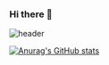 ### Hi there 👋

<!--
**tauche-t/tauche-t** is a ✨ _special_ ✨ repository because its `README.md` (this file) appears on your GitHub profile.

Here are some ideas to get you started:

- 🔭 I’m currently working on ...
- 🌱 I’m currently learning ...
- 👯 I’m looking to collaborate on ...
- 🤔 I’m looking for help with ...
- 💬 Ask me about ...
- 📫 How to reach me: ...
- 😄 Pronouns: ...
- ⚡ Fun fact: ...
-->

![header](https://capsule-render.vercel.app/api?type=wave&color=auto&height=300&section=header&text=capsule%20render&fontSize=90)


[![Anurag's GitHub stats](https://github-readme-stats.vercel.app/api?username=tauche-t)](https://github.com/anuraghazra/github-readme-stats)
